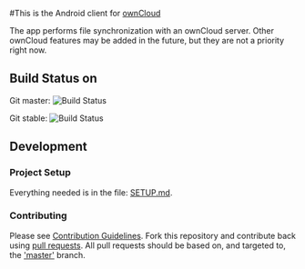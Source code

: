 #This is the Android client for [ownCloud][0]

The app performs file synchronization with an ownCloud server. Other ownCloud features may be added in the future, but they are not a priority right now.

## Build Status on
Git master: ![Build Status](https://api.travis-ci.org/owncloud/android.svg?branch=master)

Git stable:  ![Build Status](https://api.travis-ci.org/owncloud/android.svg?branch=stable)

## Development

### Project Setup
 Everything needed is in the file: [SETUP.md][1].

[0]: https://github.com/owncloud/core
[1]: https://github.com/owncloud/android/blob/master/SETUP.md

### Contributing
Please see [Contribution Guidelines](https://owncloud.org/contribute/). Fork this repository and contribute back using
[pull requests](https://github.com/owncloud/android/pulls). All pull requests should be based on, and targeted to, the ['master'](https://github.com/owncloud/android/tree/master) branch.
